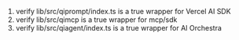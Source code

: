 1. verify lib/src/qiprompt/index.ts is a true wrapper for Vercel AI SDK
2. verify lib/src/qimcp is a true wrapper for mcp/sdk
3. verify lib/src/qiagent/index.ts is a true wrapper for AI Orchestra
